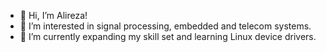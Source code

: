 - 👋 Hi, I’m Alireza!
- 👀 I’m interested in signal processing, embedded and telecom systems.
- 🌱 I’m currently expanding my skill set and learning Linux device drivers.


<!---
alirezanjf/alirezanjf is a ✨ special ✨ repository because its `README.md` (this file) appears on your GitHub profile.
You can click the Preview link to take a look at your changes.
--->
